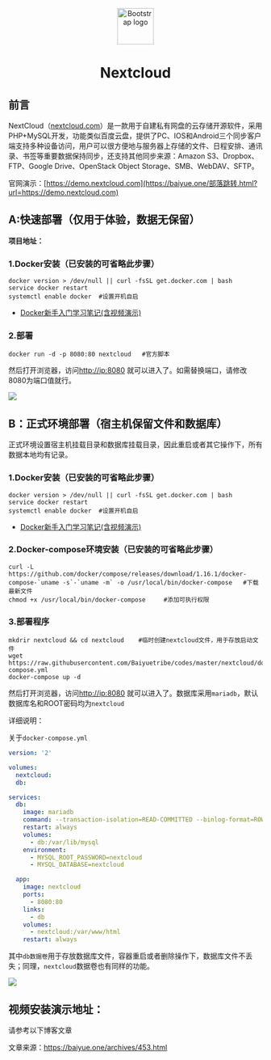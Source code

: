 <p align="center">
  <a href="https://nextcloud.com//">
    <img src="https://upload.wikimedia.org/wikipedia/commons/thumb/6/60/Nextcloud_Logo.svg/1280px-Nextcloud_Logo.svg.png" alt="Bootstrap logo" width="72" height="72">
  </a>
</p>

<h1 align="center">Nextcloud</h1>

## 前言

NextCloud（[nextcloud.com](https://baiyue.one/部落跳转.html?url=http://nextcloud.com/)）是一款用于自建私有网盘的云存储开源软件，采用PHP+MySQL开发，功能类似百度云盘，提供了PC、IOS和Android三个同步客户端支持多种设备访问，用户可以很方便地与服务器上存储的文件、日程安排、通讯录、书签等重要数据保持同步，还支持其他同步来源：Amazon S3、Dropbox、FTP、Google Drive、OpenStack Object Storage、SMB、WebDAV、SFTP。

官网演示：[https://demo.nextcloud.com](https://baiyue.one/部落跳转.html?url=https://demo.nextcloud.com)

## A:快速部署（仅用于体验，数据无保留）

**项目地址：**

### 1.Docker安装（已安装的可省略此步骤）

```
docker version > /dev/null || curl -fsSL get.docker.com | bash 
service docker restart 
systemctl enable docker  #设置开机自启
```

- [Docker新手入门学习笔记(含视频演示)](https://baiyue.one/archives/368.html)

### 2.部署

```
docker run -d -p 8080:80 nextcloud   #官方脚本
```

然后打开浏览器，访问[http://ip:8080](https://baiyue.one/部落跳转.html?url=http://ip:8080) 就可以进入了。如需替换端口，请修改8080为端口值就行。

![](https://baiyue.one/wp-content/uploads/2019/07/5de7d-007rd8E4ly1g1ec13ftkjj30jr0mcagf.jpg)



## B：正式环境部署（宿主机保留文件和数据库）

正式环境设置宿主机挂载目录和数据库挂载目录，因此重启或者其它操作下，所有数据本地均有记录。

### 1.Docker安装（已安装的可省略此步骤）

```
docker version > /dev/null || curl -fsSL get.docker.com | bash 
service docker restart 
systemctl enable docker  #设置开机自启
```

- [Docker新手入门学习笔记(含视频演示)](https://baiyue.one/archives/368.html)

### 2.Docker-compose环境安装（已安装的可省略此步骤）

```
curl -L https://github.com/docker/compose/releases/download/1.16.1/docker-compose-`uname -s`-`uname -m` -o /usr/local/bin/docker-compose   #下载最新文件
chmod +x /usr/local/bin/docker-compose     #添加可执行权限
```

### 3.部署程序

```
mkdrir nextcloud && cd nextcloud	#临时创建nextcloud文件，用于存放启动文件
wget https://raw.githubusercontent.com/Baiyuetribe/codes/master/nextcloud/docker-compose.yml
docker-compose up -d
```

然后打开浏览器，访问[http://ip:8080](https://baiyue.one/部落跳转.html?url=http://ip:8080) 就可以进入了。数据库采用`mariadb`，默认数据库名和ROOT密码均为`nextcloud`

详细说明：

关于`docker-compose.yml`

```yaml
version: '2'

volumes:
  nextcloud:
  db:

services:
  db:
    image: mariadb
    command: --transaction-isolation=READ-COMMITTED --binlog-format=ROW
    restart: always
    volumes:
      - db:/var/lib/mysql
    environment:
      - MYSQL_ROOT_PASSWORD=nextcloud
      - MYSQL_DATABASE=nextcloud

  app:
    image: nextcloud
    ports:
      - 8080:80
    links:
      - db
    volumes:
      - nextcloud:/var/www/html
    restart: always
```

其中`db数据卷`用于存放数据库文件，容器重启或者删除操作下，数据库文件不丢失；同理，`nextcloud`数据卷也有同样的功能。

![](https://img.baiyue.one/upload/2019/07/5d364b599cc19.png)

## 视频安装演示地址：

请参考以下博客文章

文章来源：https://baiyue.one/archives/453.html

>
